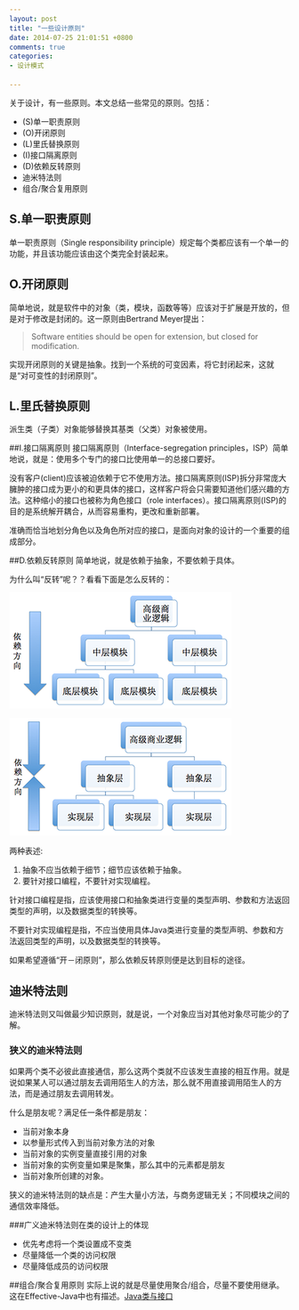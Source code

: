 ```yaml
---
layout: post
title: "一些设计原则"
date: 2014-07-25 21:01:51 +0800
comments: true
categories: 
- 设计模式

---
```


关于设计，有一些原则。本文总结一些常见的原则。包括：

* (S)单一职责原则
* (O)开闭原则
* (L)里氏替换原则
* (I)接口隔离原则
* (D)依赖反转原则
* 迪米特法则
* 组合/聚合复用原则

<!--more-->

## S.单一职责原则
单一职责原则（Single responsibility principle）规定每个类都应该有一个单一的功能，并且该功能应该由这个类完全封装起来。

## O.开闭原则
简单地说，就是软件中的对象（类，模块，函数等等）应该对于扩展是开放的，但是对于修改是封闭的。这一原则由Bertrand Meyer提出：

>Software entities should be open for extension, but closed for modification.

实现开闭原则的关键是抽象。找到一个系统的可变因素，将它封闭起来，这就是“对可变性的封闭原则”。

## L.里氏替换原则
派生类（子类）对象能够替换其基类（父类）对象被使用。

##I.接口隔离原则
接口隔离原则（Interface-segregation principles，ISP）简单地说，就是：使用多个专门的接口比使用单一的总接口要好。

没有客户(client)应该被迫依赖于它不使用方法。接口隔离原则(ISP)拆分非常庞大臃肿的接口成为更小的和更具体的接口，这样客户将会只需要知道他们感兴趣的方法。这种缩小的接口也被称为角色接口（role interfaces）。接口隔离原则(ISP)的目的是系统解开耦合，从而容易重构，更改和重新部署。

准确而恰当地划分角色以及角色所对应的接口，是面向对象的设计的一个重要的组成部分。

##D.依赖反转原则
简单地说，就是依赖于抽象，不要依赖于具体。

为什么叫“反转”呢？？看看下面是怎么反转的：

![image](/myresource/images/img_blog_20140725_1.png)

![image](/myresource/images/img_blog_20140725_2.png)

两种表述:

1. 抽象不应当依赖于细节；细节应该依赖于抽象。
2. 要针对接口编程，不要针对实现编程。

针对接口编程是指，应该使用接口和抽象类进行变量的类型声明、参数和方法返回类型的声明，以及数据类型的转换等。

不要针对实现编程是指，不应当使用具体Java类进行变量的类型声明、参数和方法返回类型的声明，以及数据类型的转换等。

如果希望遵循“开－闭原则”，那么依赖反转原则便是达到目标的途径。

## 迪米特法则
迪米特法则又叫做最少知识原则，就是说，一个对象应当对其他对象尽可能少的了解。

### 狭义的迪米特法则
如果两个类不必彼此直接通信，那么这两个类就不应该发生直接的相互作用。就是说如果某人可以通过朋友去调用陌生人的方法，那么就不用直接调用陌生人的方法，而是通过朋友去调用转发。

什么是朋友呢？满足任一条件都是朋友：

* 当前对象本身
* 以参量形式传入到当前对象方法的对象
* 当前对象的实例变量直接引用的对象
* 当前对象的实例变量如果是聚集，那么其中的元素都是朋友
* 当前对象所创建的对象。

狭义的迪米特法则的缺点是：产生大量小方法，与商务逻辑无关；不同模块之间的通信效率降低。

###广义迪米特法则在类的设计上的体现
* 优先考虑将一个类设置成不变类
* 尽量降低一个类的访问权限
* 尽量降低成员的访问权限

##组合/聚合复用原则
实际上说的就是尽量使用聚合/组合，尽量不要使用继承。这在Effective-Java中也有描述。[Java类与接口](/blog/2014/07/08/effective-java-lei-he-jie-kou/)